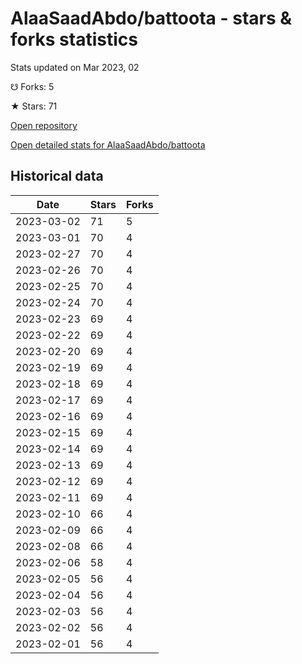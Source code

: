 # AlaaSaadAbdo/battoota - stars & forks statistics

Stats updated on Mar 2023, 02

☋ Forks: 5

★ Stars: 71

[Open repository](https://github.com/AlaaSaadAbdo/battoota)

[Open detailed stats for AlaaSaadAbdo/battoota](https://reviewgithub.com/rep/AlaaSaadAbdo/battoota)

## Historical data
| Date | Stars | Forks |
|------|-------|-------|
| 2023-03-02 | 71 | 5 | 
| 2023-03-01 | 70 | 4 | 
| 2023-02-27 | 70 | 4 | 
| 2023-02-26 | 70 | 4 | 
| 2023-02-25 | 70 | 4 | 
| 2023-02-24 | 70 | 4 | 
| 2023-02-23 | 69 | 4 | 
| 2023-02-22 | 69 | 4 | 
| 2023-02-20 | 69 | 4 | 
| 2023-02-19 | 69 | 4 | 
| 2023-02-18 | 69 | 4 | 
| 2023-02-17 | 69 | 4 | 
| 2023-02-16 | 69 | 4 | 
| 2023-02-15 | 69 | 4 | 
| 2023-02-14 | 69 | 4 | 
| 2023-02-13 | 69 | 4 | 
| 2023-02-12 | 69 | 4 | 
| 2023-02-11 | 69 | 4 | 
| 2023-02-10 | 66 | 4 | 
| 2023-02-09 | 66 | 4 | 
| 2023-02-08 | 66 | 4 | 
| 2023-02-06 | 58 | 4 | 
| 2023-02-05 | 56 | 4 | 
| 2023-02-04 | 56 | 4 | 
| 2023-02-03 | 56 | 4 | 
| 2023-02-02 | 56 | 4 | 
| 2023-02-01 | 56 | 4 | 

